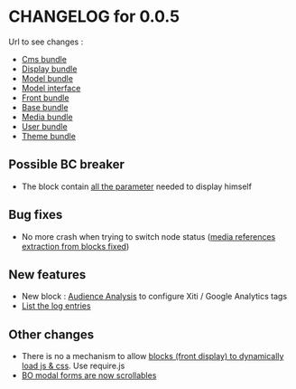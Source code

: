 # CHANGELOG for 0.0.5

Url to see changes : 

 - [Cms bundle](https://github.com/open-orchestra/phporchestra-cms-bundle/compare/v0.0.4...v0.0.5)
 - [Display bundle](https://github.com/open-orchestra/phporchestra-display-bundle/compare/v0.0.4...v0.0.5)
 - [Model bundle](https://github.com/open-orchestra/phporchestra-model-bundle/compare/v0.0.4...v0.0.5)
 - [Model interface](https://github.com/open-orchestra/phporchestra-model-interface/compare/v0.0.4...v0.0.5)
 - [Front bundle](https://github.com/open-orchestra/phporchestra-front-bundle/compare/v0.0.4...v0.0.5)
 - [Base bundle](https://github.com/open-orchestra/phporchestra-base-bundle/compare/v0.0.4...v0.0.5)
 - [Media bundle](https://github.com/open-orchestra/phporchestra-media-bundle/compare/v0.0.4...v0.0.5)
 - [User bundle](https://github.com/open-orchestra/phporchestra-user-bundle/compare/v0.0.4...v0.0.5)
 - [Theme bundle](https://github.com/open-orchestra/phporchestra-theme-bundle/compare/v0.0.4...v0.0.5)

## Possible BC breaker
 - The block contain [all the parameter](https://trello.com/c/x89P1REE/496-5-5-etq-dev-je-peux-specifier-de-quel-parametre-a-besoin-mon-block) needed to display himself

## Bug fixes
 - No more crash when trying to switch node status ([media references extraction from blocks fixed](https://trello.com/c/OBiPxr5i/526-1-bo-extractreferencefromnodestrategy))

## New features

 - New block : [Audience Analysis](https://trello.com/c/llF7Qzlf/516-3-etq-ubo-je-peux-configurer-un-block-analytics-sachant-gerer-googleanalytics-et-xiti) to configure Xiti / Google Analytics tags
 - [List the log entries](https://trello.com/c/kRPVsEFZ/520-1-etq-ubo-je-peux-lister-toutes-les-entres-du-log)

## Other changes

 - There is no a mechanism to allow [blocks (front display) to dynamically load js & css](https://trello.com/c/r2XrWvl0/492-2-poc-requirejs-et-css). Use require.js
 - [BO modal forms are now scrollables](https://trello.com/c/c3lRsEwt/509-2-etq-ubo-lorsque-j-ajoute-un-media-dans-une-gallery-je-peux-toujours-scroller-la-modal)
